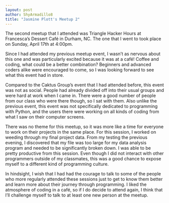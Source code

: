 ```yaml
---
layout: post
author: ShyArmadillo8
title: "Jasmine Plott's Meetup 2"
---
```


The second meetup that I attended was Triangle Hacker Hours at Francesca’s Dessert Café in Durham, NC.  The one that I went to took place on Sunday, April 17th at 4:00pm. 

Since I had attended my previous meetup event, I wasn’t as nervous about this one and was particularly excited because it was at a café! Coffee and coding, what could be a better combination? Beginners and advanced coders alike were encouraged to come, so I was looking forward to see what this event had in store.

Compared to the Caktus Group’s event that I had attended before, this event was not as social.  People had already divided off into their usual groups and were hard at work when I came in.  There were a good number of people from our class who were there though, so I sat with them.  Also unlike the previous event, this event was not specifically dedicated to programming with Python, and the users there were working on all kinds of coding from what I saw on their computer screens.  

There was no theme for this meetup, so it was more like a time for everyone to work on their projects in the same place. For this session, I worked on weeding through my final project data.  From my testing the previous evening, I discovered that my file was too large for my data analysis program and needed to be significantly broken down. I was able to be pretty productive from this session.   Even though I did not interact with other programmers outside of my classmates, this was a good chance to expose myself to a different kind of programming culture.

In hindsight, I wish that I had had the courage to talk to some of the people who more regularly attended these sessions just to get to know them better and learn more about their journey through programming.  I liked the atmosphere of coding in a café, so if I do decide to attend again, I think that I’ll challenge myself to talk to at least one new person at the meetup.
